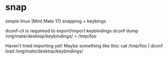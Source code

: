 snap
====

simple linux (Mint Mate 17) snapping + keybings

dconf-cli is requiresd to export/import keybindings
dconf dump /org/mate/desktop/keybindings/ > /tmp/foo

Haven't tried importing yet!  Maybe something like this:
cat /tmp/foo | dconf load /org/mate/desktop/keybindings/ 
